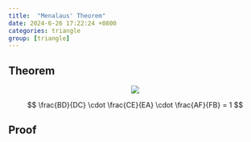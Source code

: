 ```yaml
---
title:  "Menalaus' Theorem"
date: 2024-6-26 17:22:24 +0800
categories: triangle
group: [triangle]
---
```




## Theorem

<div style="text-align: center;">
<img src="../../img/menelaus.svg">
</div>

$$
 \frac{BD}{DC} \cdot \frac{CE}{EA} \cdot \frac{AF}{FB} = 1
$$

## Proof 